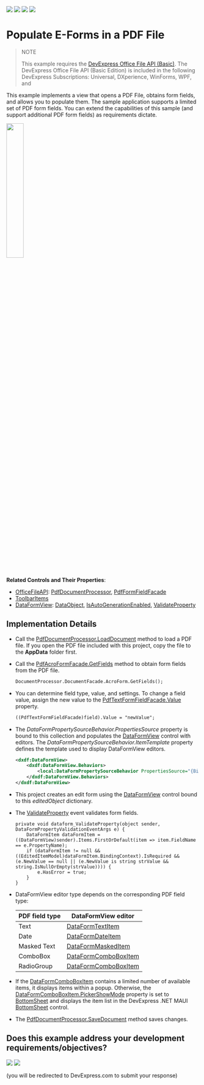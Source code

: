 <!-- default badges list -->
![](https://img.shields.io/endpoint?url=https://codecentral.devexpress.com/api/v1/VersionRange/671980886/23.2.3%2B)
[![](https://img.shields.io/badge/Open_in_DevExpress_Support_Center-FF7200?style=flat-square&logo=DevExpress&logoColor=white)](https://supportcenter.devexpress.com/ticket/details/T1181193)
[![](https://img.shields.io/badge/📖_How_to_use_DevExpress_Examples-e9f6fc?style=flat-square)](https://docs.devexpress.com/GeneralInformation/403183)
[![](https://img.shields.io/badge/💬_Leave_Feedback-feecdd?style=flat-square)](#does-this-example-address-your-development-requirementsobjectives)
<!-- default badges end -->
# Populate E-Forms in a PDF File

> NOTE
>
> This example requires the [DevExpress Office File API (Basic)](https://www.devexpress.com/buy). The DevExpress Office File API (Basic Edition) is included in the following DevExpress Subscriptions: Universal, DXperience, WinForms, WPF, and 

This example implements a view that opens a PDF File, obtains form fields, and allows you to populate them. The sample application supports a limited set of PDF form fields. You can extend the capabilities of this sample (and support additional PDF form fields) as requirements dictate. 

<img src="https://github.com/DevExpress-Examples/maui-populate-pdf-file-forms/assets/12169834/9b4feece-ddd1-452a-ab9e-71402d6657f3" width="30%"/>

**Related Controls and Their Properties**: 

* [OfficeFileAPI](https://docs.devexpress.com/MAUI/404434): [PdfDocumentProcessor](https://docs.devexpress.com/MAUI/DevExpress.Pdf.PdfDocumentProcessor), [PdfFormFieldFacade](https://docs.devexpress.com/MAUI/DevExpress.Pdf.PdfFormFieldFacade)
* [ToolbarItems](https://learn.microsoft.com/en-us/dotnet/api/microsoft.maui.controls.toolbaritem)
* [DataFormView](https://docs.devexpress.com/MAUI/403640): [DataObject](https://docs.devexpress.com/MAUI/DevExpress.Maui.DataForm.DataFormView.DataObject), [IsAutoGenerationEnabled](https://docs.devexpress.com/MAUI/DevExpress.Maui.DataForm.DataFormView.IsAutoGenerationEnabled), [ValidateProperty](https://docs.devexpress.com/MAUI/DevExpress.Maui.DataForm.DataFormView.ValidateProperty)

## Implementation Details

* Call the [PdfDocumentProcessor.LoadDocument](https://docs.devexpress.com/OfficeFileAPI/DevExpress.Pdf.PdfDocumentProcessor.LoadDocument.overloads) method to load a PDF file. If you open the PDF file included with this project, copy the file to the **AppData** folder first.
* Call the [PdfAcroFormFacade.GetFields](https://docs.devexpress.com/OfficeFileAPI/DevExpress.Pdf.PdfAcroFormFacade.GetFields) method to obtain form fields from the PDF file.

    
    ```xml
    DocumentProcessor.DocumentFacade.AcroForm.GetFields();
    ```
* You can determine field type, value, and settings. To change a field value, assign the new value to the [PdfTextFormFieldFacade.Value](https://docs.devexpress.com/OfficeFileAPI/DevExpress.Pdf.PdfTextFormFieldFacade.Value) property.	
    
    ```xml
    ((PdfTextFormFieldFacade)field).Value = "newValue";
    ```
* The *DataFormPropertySourceBehavior.PropertiesSource* property is bound to this collection and populates the [DataFormView](https://docs.devexpress.com/MAUI/403640) control with editors. The _DataFormPropertySourceBehavior.ItemTemplate_ property defines the template used to display DataFormView editors.
  
    ```xml
    <dxdf:DataFormView>
        <dxdf:DataFormView.Behaviors>
            <local:DataFormPropertySourceBehavior PropertiesSource="{Binding Properties}" ItemTemplate="{StaticResource formItemTemplateSelector}"/>
        </dxdf:DataFormView.Behaviors>
    </dxdf:DataFormView>
    ```
* This project creates an edit form using the [DataFormView](https://docs.devexpress.com/MAUI/403640) control bound to this _editedObject_ dictionary.
* The [ValidateProperty](https://docs.devexpress.com/MAUI/DevExpress.Maui.DataForm.DataFormView.ValidateProperty) event validates form fields.
    
    ```
    private void dataform_ValidateProperty(object sender, DataFormPropertyValidationEventArgs e) {
        DataFormItem dataFormItem = ((DataFormView)sender).Items.FirstOrDefault(item => item.FieldName == e.PropertyName);
        if (dataFormItem != null && ((EditedItemModel)dataFormItem.BindingContext).IsRequired && (e.NewValue == null || (e.NewValue is string strValue && string.IsNullOrEmpty(strValue)))) {
            e.HasError = true;
        }
    }
    ```

* DataFormView editor type depends on the corresponding PDF field type:
  
  | PDF field type | DataFormView editor |
  |-|-|
  | Text | [DataFormTextItem](https://docs.devexpress.com/MAUI/DevExpress.Maui.DataForm.DataFormTextItem) |
  | Date | [DataFormDateItem](https://docs.devexpress.com/MAUI/DevExpress.Maui.DataForm.DataFormDateItem) |
  | Masked Text | [DataFormMaskedItem](https://docs.devexpress.com/MAUI/DevExpress.Maui.DataForm.DataFormMaskedItem) |
  | ComboBox | [DataFormComboBoxItem](https://docs.devexpress.com/MAUI/DevExpress.Maui.DataForm.DataFormComboBoxItem) |
  | RadioGroup| [DataFormComboBoxItem](https://docs.devexpress.com/MAUI/DevExpress.Maui.DataForm.DataFormComboBoxItem) |

* If the [DataFormComboBoxItem](https://docs.devexpress.com/MAUI/DevExpress.Maui.DataForm.DataFormComboBoxItem) contains a limited number of available items, it displays items within a popup. Otherwise, the [DataFormComboBoxItem.PickerShowMode](https://docs.devexpress.com/MAUI/DevExpress.Maui.DataForm.DataFormComboBoxItem.PickerShowMode) property is set to [BottomSheet](https://docs.devexpress.com/MAUI/DevExpress.Maui.Editors.DropDownShowMode) and  displays the item list in the DevExpress .NET MAUI  [BottomSheet](https://docs.devexpress.com/MAUI/DevExpress.Maui.Controls.BottomSheet) control. 

* The [PdfDocumentProcessor.SaveDocument](https://docs.devexpress.com/OfficeFileAPI/DevExpress.Pdf.PdfDocumentProcessor.SaveDocument.overloads) method saves changes.
<!-- feedback -->
## Does this example address your development requirements/objectives?

[<img src="https://www.devexpress.com/support/examples/i/yes-button.svg"/>](https://www.devexpress.com/support/examples/survey.xml?utm_source=github&utm_campaign=maui-populate-pdf-file-forms&~~~was_helpful=yes) [<img src="https://www.devexpress.com/support/examples/i/no-button.svg"/>](https://www.devexpress.com/support/examples/survey.xml?utm_source=github&utm_campaign=maui-populate-pdf-file-forms&~~~was_helpful=no)

(you will be redirected to DevExpress.com to submit your response)
<!-- feedback end -->
